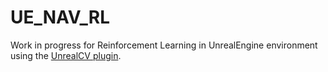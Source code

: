 # UE_NAV_RL

Work in progress for Reinforcement Learning in UnrealEngine environment using the [UnrealCV plugin](https://unrealcv.github.io/).
